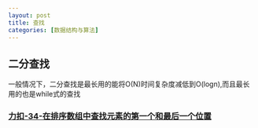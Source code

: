 ```yaml
---
layout: post
title: 查找
categories: [数据结构与算法]
---
```


## 二分查找

一般情况下，二分查找是最长用的能将O(N)时间复杂度减低到O(logn),而且最长用的也是while式的查找

### [力扣-34-在排序数组中查找元素的第一个和最后一个位置](https://leetcode-cn.com/problems/find-first-and-last-position-of-element-in-sorted-array/)